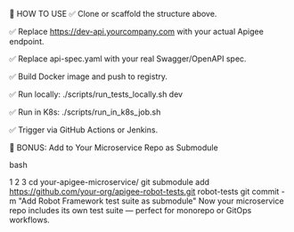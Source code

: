 🧪 HOW TO USE
✅ Clone or scaffold the structure above.

✅ Replace https://dev-api.yourcompany.com with your actual Apigee endpoint.

✅ Replace api-spec.yaml with your real Swagger/OpenAPI spec.

✅ Build Docker image and push to registry.

✅ Run locally: ./scripts/run_tests_locally.sh dev

✅ Run in K8s: ./scripts/run_in_k8s_job.sh

✅ Trigger via GitHub Actions or Jenkins.

🎁 BONUS: Add to Your Microservice Repo as Submodule

bash


1
2
3
cd your-apigee-microservice/
git submodule add https://github.com/your-org/apigee-robot-tests.git robot-tests
git commit -m "Add Robot Framework test suite as submodule"
Now your microservice repo includes its own test suite — perfect for monorepo or GitOps workflows.

